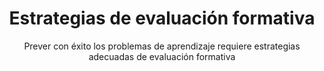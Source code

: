 ---
title: Estrategias de evaluación formativa
url: "recursos-fisica-quimica/formacion-profesorado/master/aprendizaje/estrategias-evaluacion-formativa/"
subtitle: Prever con éxito los problemas de aprendizaje requiere estrategias adecuadas de evaluación formativa
summary: "Prever con éxito los problemas de aprendizaje requiere estrategias adecuadas de evaluación formativa."
tags:
- evaluación
categories:
weight: 70

image:
  preview_only: true

_build:
  render: never

# Optional external URL for project (replaces project detail page).
external_link: "https://fisiquimicamente.com/recursos-fisica-quimica/formacion-profesorado/master/aprendizaje/estrategias-evaluacion-formativa/estrategias-evaluacion-formativa.pdf"
---
